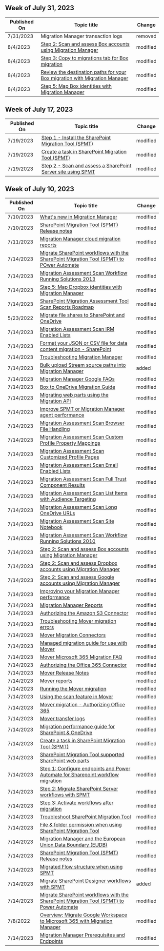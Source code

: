 <!-- This file is generated automatically each week. Changes made to this file will be overwritten.-->



## Week of July 31, 2023


| Published On |Topic title | Change |
|------|------------|--------|
| 7/31/2023 | Migration Manager transaction logs | removed |
| 8/4/2023 | [Step 2: Scan and assess Box accounts using Migration Manager](/SharepointMigration/mm-box-step2-scan-assess) | modified |
| 8/4/2023 | [Step 3: Copy to migrations tab for Box migration](/SharepointMigration/mm-box-step3-copy-to-migrations) | modified |
| 8/4/2023 | [Review the destination paths for your Box migration with Migration Manager](/SharepointMigration/mm-box-step4-review-destinations) | modified |
| 8/4/2023 | [Step 5: Map Box identities with Migration Manager](/SharepointMigration/mm-box-step5-map-identities) | modified |


## Week of July 17, 2023


| Published On |Topic title | Change |
|------|------------|--------|
| 7/19/2023 | [Step 1 - Install the SharePoint Migration Tool (SPMT)](/SharepointMigration/how-to-use-the-sharepoint-migration-tool) | modified |
| 7/19/2023 | [Create a task in SharePoint Migration Tool (SPMT)](/SharepointMigration/spmt-create-task) | modified |
| 7/19/2023 | [Step 2 - Scan and assess a SharePoint Server site using SPMT](/SharepointMigration/spmt-scan) | modified |


## Week of July 10, 2023


| Published On |Topic title | Change |
|------|------------|--------|
| 7/10/2023 | [What's new in Migration Manager](/SharepointMigration/mm-whats-new) | modified |
| 7/10/2023 | [SharePoint Migration Tool (SPMT) Release notes](/SharepointMigration/new-and-improved-features-in-the-sharepoint-migration-tool) | modified |
| 7/11/2023 | [Migration Manager cloud migration reports](/SharepointMigration/mm-cloud-reports) | modified |
| 7/14/2023 | [Migrate SharePoint workflows with the SharePoint Migration Tool (SPMT) to POwer Automate](/SharepointMigration/spmt-workflow-overview) | modified |
| 7/14/2023 | [Migration Assessment Scan Workflow Running Solutions 2013](/SharepointMigration/migration-assessment-scan-workflow-running-solutions-2013) | modified |
| 7/14/2023 | [Step 5: Map Dropbox identities with Migration Manager](/SharepointMigration/mm-dropbox-step5-map-identities) | modified |
| 7/14/2023 | [SharePoint Migration Assessment Tool Scan Reports Roadmap](/SharepointMigration/sharepoint-migration-assessment-toolscan-reports-roadmap) | modified |
| 5/23/2022 | [Migrate file shares to SharePoint and OneDrive](/SharepointMigration/fileshare-to-odsp-migration-guide) | modified |
| 7/14/2023 | [Migration Assessment Scan IRM Enabled Lists](/SharepointMigration/migration-assessment-scan-irm-enabled-lists) | modified |
| 7/14/2023 | [Format your JSON or CSV file for data content migration - SharePoint](/SharepointMigration/how-to-format-your-csv-file-for-data-content-migration) | modified |
| 7/14/2023 | [Troubleshooting Migration Manager](/SharepointMigration/mm-troubleshoot) | modified |
| 7/14/2023 | [Bulk upload Stream source paths into Migration Manager](/SharepointMigration/mm-stream-csv) | added |
| 7/14/2023 | [Migration Manager Google FAQs](/SharepointMigration/mm-faqs-google) | modified |
| 7/14/2023 | [Box to OneDrive Migration Guide](/SharepointMigration/box-to-onedrive-and-sharepoint-migration-guide) | modified |
| 7/14/2023 | [Migrating web parts using the Migration API](/SharepointMigration/migration-web-parts-migrationapi) | modified |
| 7/14/2023 | [Improve SPMT or Migration Manager agent performance](/SharepointMigration/spmt-performance-guidance) | modified |
| 7/14/2023 | [Migration Assessment Scan Browser File Handling](/SharepointMigration/migration-assessment-scan-browser-file-handling) | modified |
| 7/14/2023 | [Migration Assessment Scan Custom Profile Property Mappings](/SharepointMigration/migration-assessment-scan-custom-profile-property-mappings) | modified |
| 7/14/2023 | [Migration Assessment Scan Customized Profile Pages](/SharepointMigration/migration-assessment-scan-customized-profile-pages) | modified |
| 7/14/2023 | [Migration Assessment Scan Email Enabled Lists](/SharepointMigration/migration-assessment-scan-email-enabled-lists) | modified |
| 7/14/2023 | [Migration Assessment Scan Full Trust Component Results](/SharepointMigration/migration-assessment-scan-full-trust-component-results) | modified |
| 7/14/2023 | [Migration Assessment Scan List Items with Audience Targeting](/SharepointMigration/migration-assessment-scan-list-items-audience-targeting) | modified |
| 7/14/2023 | [Migration Assessment Scan Long OneDrive URLs](/SharepointMigration/migration-assessment-scan-long-onedrive-urls) | modified |
| 7/14/2023 | [Migration Assessment Scan Site Notebook](/SharepointMigration/migration-assessment-scan-site-notebook) | modified |
| 7/14/2023 | [Migration Assessment Scan Workflow Running Solutions 2010](/SharepointMigration/migration-assessment-scan-workflow-running-solutions-2010) | modified |
| 7/14/2023 | [Step 2: Scan and assess Box accounts using Migration Manager](/SharepointMigration/mm-box-step2-scan-assess) | modified |
| 7/14/2023 | [Step 2: Scan and assess Dropbox accounts using Migration Manager](/SharepointMigration/mm-dropbox-step2-scan-assess) | modified |
| 7/14/2023 | [Step 2: Scan and assess Google accounts using Migration Manager](/SharepointMigration/mm-google-step2-scan-assess) | modified |
| 7/14/2023 | [Improving your Migration Manager performance](/SharepointMigration/mm-performance) | modified |
| 7/14/2023 | [Migration Manager Reports](/SharepointMigration/mm-reports) | modified |
| 7/14/2023 | [Authorizing the Amazon S3 Connector](/SharepointMigration/mover-amazons3) | modified |
| 7/14/2023 | [Troubleshooting Mover migration errors](/SharepointMigration/mover-error-faq) | modified |
| 7/14/2023 | [Mover Migration Connectors](/SharepointMigration/mover-manage-connectors) | modified |
| 7/14/2023 | [Managed migration guide for use with Mover](/SharepointMigration/mover-managed-migration-guide) | modified |
| 7/14/2023 | [Mover Microsoft 365 Migration FAQ](/SharepointMigration/mover-microsoft-365-faq) | modified |
| 7/14/2023 | [Authorizing the Office 365 Connector](/SharepointMigration/mover-o365) | modified |
| 7/14/2023 | [Mover Release Notes](/SharepointMigration/mover-release-notes) | modified |
| 7/14/2023 | [Mover reports](/SharepointMigration/mover-reports) | modified |
| 7/14/2023 | [Running the Mover migration](/SharepointMigration/mover-running-migration) | modified |
| 7/14/2023 | [Using the scan feature in Mover](/SharepointMigration/mover-scan) | modified |
| 7/14/2023 | [Mover migration - Authorizing Office 365](/SharepointMigration/mover-setup-m365-destination) | modified |
| 7/14/2023 | [Mover transfer logs](/SharepointMigration/mover-transfer-logs) | modified |
| 7/14/2023 | [Migration performance guide for SharePoint & OneDrive](/SharepointMigration/sharepoint-online-and-onedrive-migration-speed) | modified |
| 7/14/2023 | [Create a task in SharePoint Migration Tool (SPMT)](/SharepointMigration/spmt-create-task) | modified |
| 7/14/2023 | [SharePoint Migration Tool supported SharePoint web parts](/SharepointMigration/spmt-supported-webparts) | modified |
| 7/14/2023 | [Step 1: Configure endpoints and Power Automate for Sharepoint workflow migration](/SharepointMigration/spmt-workflow-step1) | modified |
| 7/14/2023 | [Step 2: Migrate SharePoint Server workflows with SPMT](/SharepointMigration/spmt-workflow-step2) | modified |
| 7/14/2023 | [Step 3: Activate workflows after migration](/SharepointMigration/spmt-workflow-step3) | modified |
| 7/14/2023 | [Troubleshoot SharePoint Migration Tool](/SharepointMigration/troubleshooting-common-spmt-issues) | modified |
| 7/14/2023 | [File & folder permission when using SharePoint Migration Tool](/SharepointMigration/understanding-permissions-when-migrating) | modified |
| 7/14/2023 | [Migration Manager and the European Union Data Boundary (EUDB)](/SharepointMigration/mm-eudb) | modified |
| 7/14/2023 | [SharePoint Migration Tool (SPMT) Release notes](/SharepointMigration/new-and-improved-features-in-the-sharepoint-migration-tool) | modified |
| 7/14/2023 | [Migrated Flow structure when using SPMT](/SharepointMigration/spmt-workflow-migrated-flows) | modified |
| 7/14/2023 | [Migrate SharePoint Designer workflows with SPMT](/SharepointMigration/spmt-workflow-migration-spd) | added |
| 7/14/2023 | [Migrate SharePoint workflows with the SharePoint Migration Tool (SPMT) to Power Automate](/SharepointMigration/spmt-workflow-overview) | modified |
| 7/8/2022 | [Overview: Migrate Google Workspace to Microsoft 365 with Migration Manager](/SharepointMigration/mm-google-overview) | modified |
| 7/14/2023 | [Migration Manager Prerequisites and Endpoints](/SharepointMigration/mm-prerequisites) | modified |
